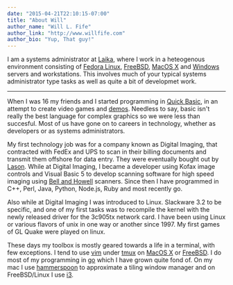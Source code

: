 ```yaml
---
date: "2015-04-21T22:10:15-07:00"
title: "About Will"
author_name: "Will L. Fife"
author_link: "http://www.willfife.com"
author_bio: "Yup, That guy!"
---
```


I am a systems administrator at [Laika](http://www.laika.com), where I work in a heteogenous environment consisting of [Fedora Linux](https://getfedora.org/), [FreeBSD](http://freebsd.org/), [MacOS X](https://www.apple.com/osx/) and [Windows](http://windows.microsoft.com/en-us/windows/home#) servers and workstations. This involves much of your typical systems administrator type tasks as well as quite a bit of developmet work.



******

When I was 16 my friends and I started programming in [Quick Basic](http://en.wikipedia.org/wiki/QuickBASIC), in an attempt to create video games and [demos](http://en.wikipedia.org/wiki/Demoscene).  Needless to say, basic isn't really the best language for complex graphics so we were less than succesful.  Most of us have gone on to careers in technology, whether as developers or as systems administrators.

My first technology job was for a company known as Digital Imaging, that contracted with FedEx and UPS to scan in their billing documents and transmit them offshore for data entry.  They were eventually bought out by [Lason](http://en.wikipedia.org/wiki/Lason).  While at Digital Imaging, I became a developer using Kofax image controls and Visual Basic 5 to develop scanning software for high speed imaging using [Bell and Howell](http://www.bellhowell.net/) scanners.  Since then I have programmed in C++, Perl, Java, Python, Node.js, Ruby and most recently go.

Also while at Digital Imaging I was introduced to Linux.  Slackware 3.2 to be specific, and one of my first tasks was to recompile the kernel with the newly released driver for the 3c905tx network card.  I have been using Linux or various flavors of unix in one way or another since 1997.  My first games of GL Quake were played on linux.

These days my toolbox is mostly geared towards a life in a terminal, with few exceptions.  I tend to use [vim](http://www.vim.org/) under [tmux](http://tmux.sourceforge.net/) on [MacOS X](https://www.apple.com/osx/) or [FreeBSD](http://freebsd.org/).  I do most of my programming in [go](https://golang.org/) which I have grown quite fond of.  On my mac I use [hammerspoon](http://www.hammerspoon.org/) to approximate a tiling window manager and on FreeBSD/Linux I use [i3](https://i3wm.org/).
